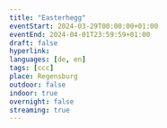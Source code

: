 ```yaml
---
title: "Easterhegg"
eventStart: 2024-03-29T00:00:00+01:00
eventEnd: 2024-04-01T23:59:59+01:00
draft: false
hyperlink: 
languages: [de, en]
tags: [ccc]
place: Regensburg
outdoor: false
indoor: true
overnight: false
streaming: true
---
```


